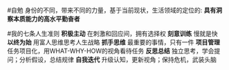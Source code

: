 #自勉
身份的不同，带来不同的力量，基于当前现状，生活领域的定位的:
**具有洞察本质能力的高水平勤奋者**

#我的七条人生准则
**积极主动**
在刺激和回应间，拥有选择权
**刻意训练**
慢就是快
**以终为始**
用富人思维思考人生战略
**抓手思维**
最重要的事情，只有一件
**项目管理**
任务项目化，用WHAT-WHY-HOW的视角看待任务
**反思总结**
独立思考，学会提问；分析假设，总结规律
**自我迭代**
升级认知，更新视角；保持危机，武装头脑